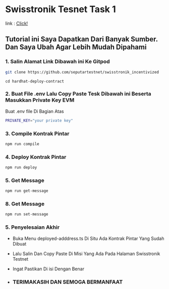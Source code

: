 # Swisstronik Tesnet Task 1

link : [Click!](https://www.swisstronik.com/testnet2/dashboard)

## Tutorial ini Saya Dapatkan Dari Banyak Sumber. Dan Saya Ubah Agar Lebih Mudah Dipahami

### 1. Salin Alamat Link Dibawah ini Ke Gitpod

```bash
git clone https://github.com/seputartestnet/swisstronik_incentivized
```

```
cd hardhat-deploy-contract
```

### 2. Buat File .env Lalu Copy Paste Tesk Dibawah ini Beserta Masukkan Private Key EVM

Buat .env file Di Bagian Atas

```bash
PRIVATE_KEY="your private key"
```


### 3. Compile Kontrak Pintar

```bash
npm run compile
```

### 4. Deploy Kontrak Pintar

```bash
npm run deploy
```

### 5. Get Message

```bash
npm run get-message
```

### 8. Get Message

```bash
npm run set-message
```

### 5. Penyelesaian Akhir

- Buka Menu deployed-adddress.ts Di Situ Ada Kontrak Pintar Yang Sudah Dibuat
- Lalu Salin Dan Copy Paste Di Misi Yang Ada Pada Halaman Swisstronik Testnet
- Ingat Pastikan Di isi Dengan Benar

- ### TERIMAKASIH DAN SEMOGA BERMANFAAT
